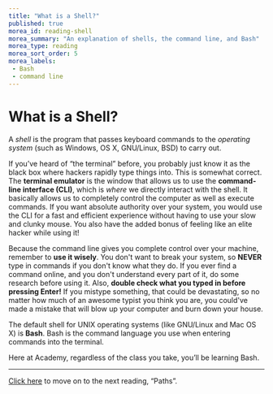 ```yaml
---
title: "What is a Shell?"
published: true
morea_id: reading-shell
morea_summary: "An explanation of shells, the command line, and Bash"
morea_type: reading
morea_sort_order: 5
morea_labels:
 - Bash
 - command line
---
```


# What is a Shell?

A _shell_ is the program that passes keyboard commands to the _operating system_ (such as Windows, OS X, GNU/Linux, BSD) to carry out.

If you’ve heard of “the terminal” before, you probably just know it as the black box where hackers rapidly type things into. This is somewhat correct. The **terminal emulator** is the window that allows us to use the **command-line interface (CLI)**, which is _where_ we directly interact with the shell. It basically allows us to completely control the computer as well as execute commands. If you want absolute authority over your system, you would use the CLI for a fast and efficient experience without having to use your slow and clunky mouse. You also have the added bonus of feeling like an elite hacker while using it!

Because the command line gives you complete control over your machine, remember to **use it wisely**. You don't want to break your system, so **NEVER** type in commands if you don't know what they do. If you ever find a command online, and you don't understand every part of it, do some research before using it. Also, **double check what you typed in before pressing Enter!** If you mistype something, that could be devastating, so no matter how much of an awesome typist you think you are, you could've made a mistake that will blow up your computer and burn down your house.

The default shell for UNIX operating systems (like GNU/Linux and Mac OS X) is **Bash**. Bash is the command language you use when entering commands into the terminal.

Here at Academy, regardless of the class you take, you’ll be learning Bash.

---

[Click here](https://junior-devleague.github.io/JDLA-GNU-Linux-and-Python/morea/2_Intro_to_Command_Line/reading-paths.html) to move on to the next reading, “Paths”.

<br>
